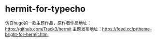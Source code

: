 # hermit-for-typecho
仿自hugo的一款主题作品，原作者作品地址：https://github.com/Track3/hermit
主题发布地址：https://feed.cc/p/theme-bright-for-hermit.html
